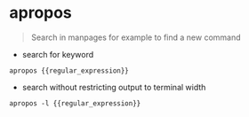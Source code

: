 # apropos

> Search in manpages
> for example to find a new command

- search for keyword

`apropos {{regular_expression}}`

- search without restricting output to terminal width

`apropos -l {{regular_expression}}`

